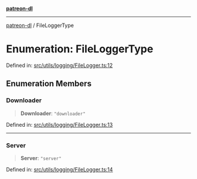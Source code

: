 [**patreon-dl**](../README.md)

***

[patreon-dl](../README.md) / FileLoggerType

# Enumeration: FileLoggerType

Defined in: [src/utils/logging/FileLogger.ts:12](https://github.com/patrickkfkan/patreon-dl/blob/13dcc2ff5398507f6088673ed657c12686142841/src/utils/logging/FileLogger.ts#L12)

## Enumeration Members

### Downloader

> **Downloader**: `"downloader"`

Defined in: [src/utils/logging/FileLogger.ts:13](https://github.com/patrickkfkan/patreon-dl/blob/13dcc2ff5398507f6088673ed657c12686142841/src/utils/logging/FileLogger.ts#L13)

***

### Server

> **Server**: `"server"`

Defined in: [src/utils/logging/FileLogger.ts:14](https://github.com/patrickkfkan/patreon-dl/blob/13dcc2ff5398507f6088673ed657c12686142841/src/utils/logging/FileLogger.ts#L14)
